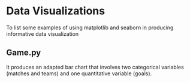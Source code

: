 # Data Visualizations
To list some examples of using matplotlib and seaborn in producing informative data visualization

## Game.py
It produces an adapted bar chart that involves two categorical variables (matches and teams) and one quantitative variable (goals). 

